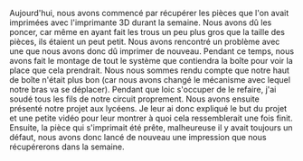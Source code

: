 Aujourd'hui, nous avons commencé par récupérer les pièces que l'on avait imprimées avec l'imprimante 3D durant la semaine. Nous avons dû les poncer, car même en ayant fait les trous un peu plus gros que la taille des pièces, ils étaient un peut petit. Nous avons rencontré un problème avec une que nous avons donc dû imprimer de nouveau. Pendant ce temps, nous avons fait le montage de tout le système que contiendra la boîte pour voir la place que cela prendrait. Nous nous sommes rendu compte que notre haut de boîte n'était plus bon (car nous avons changé le mécanisme avec lequel notre bras va se déplacer). Pendant que loic s'occuper de le refaire, j'ai soudé tous les fils de notre circuit proprement. Nous avons ensuite présenté notre projet aux lycéens. Je leur ai donc expliqué le but du projet et une petite vidéo pour leur montrer à quoi cela ressemblerait une fois finit. Ensuite, la pièce qui s'imprimait été prête, malheureuse il y avait toujours un défaut, nous avons donc lancé de nouveau une impression que nous récupérerons dans la semaine. 



